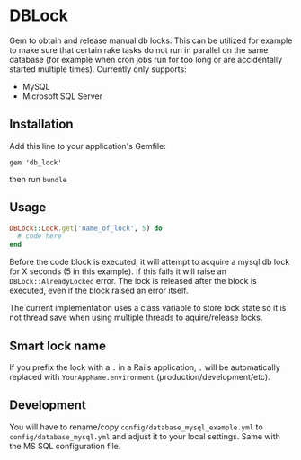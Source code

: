 # DBLock

Gem to obtain and release manual db locks. This can be utilized for example to make sure that certain rake tasks do not run in parallel on the same database (for example when cron jobs run for too long or are accidentally started multiple times). Currently only supports:

- MySQL
- Microsoft SQL Server

## Installation

Add this line to your application's Gemfile:

    gem 'db_lock'

then run `bundle`

## Usage

```ruby
DBLock::Lock.get('name_of_lock', 5) do
  # code here
end
```

Before the code block is executed, it will attempt to acquire a mysql db lock for X seconds (5 in this example). If this fails it will raise an `DBLock::AlreadyLocked` error. The lock is released after the block is executed, even if the block raised an error itself.

The current implementation uses a class variable to store lock state so it is not thread save when using multiple threads to aquire/release locks.

## Smart lock name

If you prefix the lock with a `.` in a Rails application, `.` will be automatically replaced with `YourAppName.environment` (production/development/etc).


## Development

You will have to rename/copy `config/database_mysql_example.yml` to `config/database_mysql.yml` and adjust it to your local settings. Same with the MS SQL configuration file.
